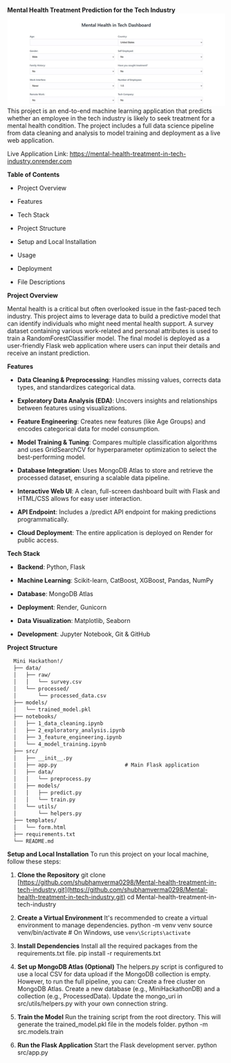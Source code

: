 **Mental Health Treatment Prediction for the Tech Industry**
![Mental Health in Tech Dashboard UI](assets/dashboard-screenshot.jpg)
This project is an end-to-end machine learning application that predicts whether an employee in the tech industry is likely to seek treatment for a mental health condition. The project includes a full data science pipeline from data cleaning and analysis to model training and deployment as a live web application.

Live Application Link: https://mental-health-treatment-in-tech-industry.onrender.com

**Table of Contents**
- Project Overview

- Features

- Tech Stack

- Project Structure

- Setup and Local Installation

- Usage

- Deployment

- File Descriptions

**Project Overview**

Mental health is a critical but often overlooked issue in the fast-paced tech industry. This project aims to leverage data to build a predictive model that can identify individuals who might need mental health support. A survey dataset containing various work-related and personal attributes is used to train a RandomForestClassifier model. The final model is deployed as a user-friendly Flask web application where users can input their details and receive an instant prediction.

**Features**

- **Data Cleaning & Preprocessing**: Handles missing values, corrects data types, and standardizes categorical data.

- **Exploratory Data Analysis (EDA)**: Uncovers insights and relationships between features using visualizations.

- **Feature Engineering**: Creates new features (like Age Groups) and encodes categorical data for model consumption.

- **Model Training & Tuning**: Compares multiple classification algorithms and uses GridSearchCV for hyperparameter optimization to select the best-performing model.

- **Database Integration**: Uses MongoDB Atlas to store and retrieve the processed dataset, ensuring a scalable data pipeline.

- **Interactive Web UI**: A clean, full-screen dashboard built with Flask and HTML/CSS allows for easy user interaction.

- **API Endpoint**: Includes a /predict API endpoint for making predictions programmatically.

- **Cloud Deployment**: The entire application is deployed on Render for public access.

**Tech Stack**

- **Backend**: Python, Flask

- **Machine Learning**: Scikit-learn, CatBoost, XGBoost, Pandas, NumPy

- **Database**: MongoDB Atlas

- **Deployment**: Render, Gunicorn

- **Data Visualization**: Matplotlib, Seaborn

- **Development**: Jupyter Notebook, Git & GitHub

**Project Structure**


      Mini Hackathon!/
      ├── data/
      │   ├── raw/
      │   │   └── survey.csv
      │   └── processed/
      │       └── processed_data.csv
      ├── models/
      │   └── trained_model.pkl
      ├── notebooks/
      │   ├── 1_data_cleaning.ipynb
      │   ├── 2_exploratory_analysis.ipynb
      │   ├── 3_feature_engineering.ipynb
      │   └── 4_model_training.ipynb
      ├── src/
      │   ├── __init__.py
      │   ├── app.py                      # Main Flask application
      │   ├── data/
      │   │   └── preprocess.py
      │   ├── models/
      │   │   ├── predict.py
      │   │   └── train.py
      │   └── utils/
      │       └── helpers.py
      ├── templates/
      │   └── form.html
      ├── requirements.txt
      └── README.md




**Setup and Local Installation**
To run this project on your local machine, follow these steps:
1. **Clone the Repository**
git clone [https://github.com/shubhamverma0298/Mental-health-treatment-in-tech-industry.git](https://github.com/shubhamverma0298/Mental-health-treatment-in-tech-industry.git)
cd Mental-health-treatment-in-tech-industry



2. **Create a Virtual Environment**
It's recommended to create a virtual environment to manage dependencies.
python -m venv venv
source venv/bin/activate  # On Windows, use `venv\Scripts\activate`



3. **Install Dependencies**
Install all the required packages from the requirements.txt file.
pip install -r requirements.txt

4. **Set up MongoDB Atlas (Optional)**
The helpers.py script is configured to use a local CSV for data upload if the MongoDB collection is empty. However, to run the full pipeline, you can:
Create a free cluster on MongoDB Atlas.
Create a new database (e.g., MiniHackathonDB) and a collection (e.g., ProcessedData).
Update the mongo_uri in src/utils/helpers.py with your own connection string.

5. **Train the Model**
Run the training script from the root directory. This will generate the trained_model.pkl file in the models folder.
python -m src.models.train


6. **Run the Flask Application**
Start the Flask development server.
python src/app.py



